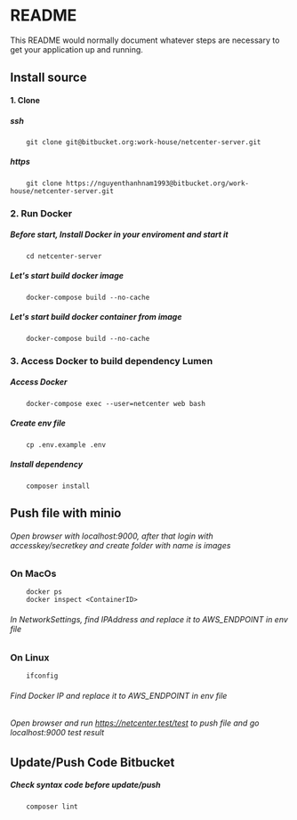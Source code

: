 # README #

This README would normally document whatever steps are necessary to get your application up and running.

## Install source

#### 1. Clone
##### ssh 
```
    git clone git@bitbucket.org:work-house/netcenter-server.git
```

##### https
```
    git clone https://nguyenthanhnam1993@bitbucket.org/work-house/netcenter-server.git
```

### 2. Run Docker
##### Before start, Install Docker in your enviroment and start it

```
    cd netcenter-server
```

##### Let's start build docker image

```
    docker-compose build --no-cache
```

##### Let's start build docker container from image

```
    docker-compose build --no-cache
```

### 3. Access Docker to build dependency Lumen

##### Access Docker

```
    docker-compose exec --user=netcenter web bash
```

##### Create env file

```
    cp .env.example .env
```

##### Install dependency

```
    composer install
```

## Push file with minio

###### Open browser with localhost:9000, after that login with accesskey/secretkey and create folder with name is images

### On MacOs

```
    docker ps
    docker inspect <ContainerID>
```

###### In NetworkSettings, find IPAddress and replace it to AWS_ENDPOINT in env file

### On Linux

```
    ifconfig
```

###### Find Docker IP and replace it to AWS_ENDPOINT in env file


###### Open browser and run https://netcenter.test/test to push file and go localhost:9000 test result

## Update/Push Code Bitbucket

##### Check syntax code before update/push

```
    composer lint
```

